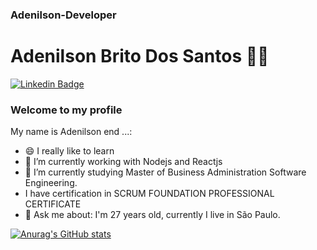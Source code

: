 ### Adenilson-Developer

<!--
**Adenilson-Developers/Adenilson-Developers** is a ✨ _special_ ✨ repository because its `README.md` (this file) appears on your GitHub profile.

Here are some ideas to get you started:

- 🔭 I’m currently working on ...
- 🌱 I’m currently learning ...
- 👯 I’m looking to collaborate on ...
- 🤔 I’m looking for help with ...
- 💬 Ask me about ...
- 📫 How to reach me: ...
- 😄 Pronouns: ...
- ⚡ Fun fact: ...
-->
# Adenilson Brito Dos Santos :man_technologist:

[![Linkedin Badge](https://img.shields.io/badge/-LinkedIn-blue?style=flat-square&logo=Linkedin&logoColor=white&link=https://www.linkedin.com/in/adenilson-developer/)](https://www.linkedin.com/in/adenilson-developer/)

### Welcome to my profile

My name is Adenilson end ...:

- 😄 I really like to learn
- 🔭 I’m currently working with Nodejs and Reactjs
- 🌱 I’m currently studying  Master of Business Administration Software Engineering.
- I have certification in SCRUM FOUNDATION PROFESSIONAL CERTIFICATE
- 💬 Ask me about: I'm 27 years old, currently I live in São Paulo.

[![Anurag's GitHub stats](https://github-readme-stats.vercel.app/api?username=Adenilson-Developers)](https://github.com/anuraghazra/github-readme-stats)
